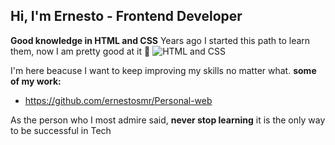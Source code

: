 ## Hi, I'm Ernesto - Frontend Developer

**Good knowledge in HTML and CSS** 
Years ago I started this path to learn them, now I am pretty good at it 👀
![HTML and CSS](https://miro.medium.com/max/400/1*Q8w9PI58DKjolhl5aDeiOQ.png)

I'm here beacuse I want to keep improving my skills no matter what.
**some of my work:**


 - https://github.com/ernestosmr/Personal-web
 
 As the person who I most admire said, **never stop learning** it is the only way to be successful in Tech

<!---
SafoiMR/SafoiMR is a ✨ special ✨ repository because its `README.md` (this file) appears on your GitHub profile.
You can click the Preview link to take a look at your changes.
--->
